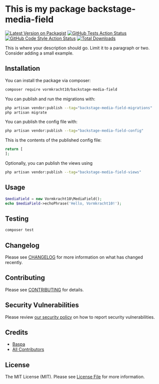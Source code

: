 # This is my package backstage-media-field

[![Latest Version on Packagist](https://img.shields.io/packagist/v/vormkracht10/backstage-media-field.svg?style=flat-square)](https://packagist.org/packages/vormkracht10/backstage-media-field)
[![GitHub Tests Action Status](https://img.shields.io/github/actions/workflow/status/vormkracht10/backstage-media-field/run-tests.yml?branch=main&label=tests&style=flat-square)](https://github.com/vormkracht10/backstage-media-field/actions?query=workflow%3Arun-tests+branch%3Amain)
[![GitHub Code Style Action Status](https://img.shields.io/github/actions/workflow/status/vormkracht10/backstage-media-field/fix-php-code-style-issues.yml?branch=main&label=code%20style&style=flat-square)](https://github.com/vormkracht10/backstage-media-field/actions?query=workflow%3A"Fix+PHP+code+style+issues"+branch%3Amain)
[![Total Downloads](https://img.shields.io/packagist/dt/vormkracht10/backstage-media-field.svg?style=flat-square)](https://packagist.org/packages/vormkracht10/backstage-media-field)

This is where your description should go. Limit it to a paragraph or two. Consider adding a small example.

## Installation

You can install the package via composer:

```bash
composer require vormkracht10/backstage-media-field
```

You can publish and run the migrations with:

```bash
php artisan vendor:publish --tag="backstage-media-field-migrations"
php artisan migrate
```

You can publish the config file with:

```bash
php artisan vendor:publish --tag="backstage-media-field-config"
```

This is the contents of the published config file:

```php
return [
];
```

Optionally, you can publish the views using

```bash
php artisan vendor:publish --tag="backstage-media-field-views"
```

## Usage

```php
$mediaField = new Vormkracht10\MediaField();
echo $mediaField->echoPhrase('Hello, Vormkracht10!');
```

## Testing

```bash
composer test
```

## Changelog

Please see [CHANGELOG](CHANGELOG.md) for more information on what has changed recently.

## Contributing

Please see [CONTRIBUTING](CONTRIBUTING.md) for details.

## Security Vulnerabilities

Please review [our security policy](../../security/policy) on how to report security vulnerabilities.

## Credits

- [Baspa](https://github.com/vormkracht10)
- [All Contributors](../../contributors)

## License

The MIT License (MIT). Please see [License File](LICENSE.md) for more information.
